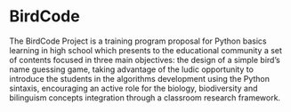 # BirdCode

The BirdCode Project is a training program proposal for Python basics learning in high school which presents to the educational community a set of contents focused in three main objectives: the design of a simple bird’s name guessing game, taking advantage of the ludic opportunity to introduce the students in the algorithms development using the Python sintaxis, encouraging an active role for the biology, biodiversity and bilinguism concepts integration through a classroom research framework.

